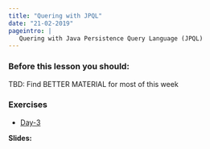 ```yaml
---
title: "Quering with JPQL"
date: "21-02-2019"
pageintro: | 
   Quering with Java Persistence Query Language (JPQL)
---
```


### Before this lesson you should:

<!--BEGIN readings ##-->

TBD: Find BETTER MATERIAL for most of this week
<!--END readings ##-->

### Exercises 
<!--BEGIN exercises ##-->
- [Day-3](https://docs.google.com/document/d/1PjoXPtpMgaoNVHCSSaidAiFAYLviG46zcHqSwfzFivM/edit?usp=sharing)

<!--END exercises ##-->

**Slides:** 
<!--BEGIN slides ##-->
<!--END slides ##-->